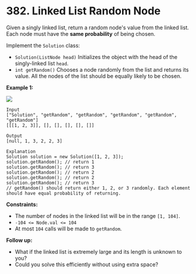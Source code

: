 # 382. Linked List Random Node

Given a singly linked list, return a random node's value from the linked list. Each node must have the **same probability** of being chosen.

Implement the `Solution` class:

*   `Solution(ListNode head)` Initializes the object with the head of the singly-linked list `head`.
*   `int getRandom()` Chooses a node randomly from the list and returns its value. All the nodes of the list should be equally likely to be chosen.

**Example 1:**

![](https://assets.leetcode.com/uploads/2021/03/16/getrand-linked-list.jpg)

    Input
    ["Solution", "getRandom", "getRandom", "getRandom", "getRandom", "getRandom"]
    [[[1, 2, 3]], [], [], [], [], []]
    
    Output
    [null, 1, 3, 2, 2, 3]

    Explanation
    Solution solution = new Solution([1, 2, 3]);
    solution.getRandom(); // return 1
    solution.getRandom(); // return 3
    solution.getRandom(); // return 2
    solution.getRandom(); // return 2
    solution.getRandom(); // return 3
    // getRandom() should return either 1, 2, or 3 randomly. Each element should have equal probability of returning.

**Constraints:**

*   The number of nodes in the linked list will be in the range `[1, 104]`.
*   `-104 <= Node.val <= 104`
*   At most `104` calls will be made to `getRandom`.

**Follow up:**

*   What if the linked list is extremely large and its length is unknown to you?
*   Could you solve this efficiently without using extra space?